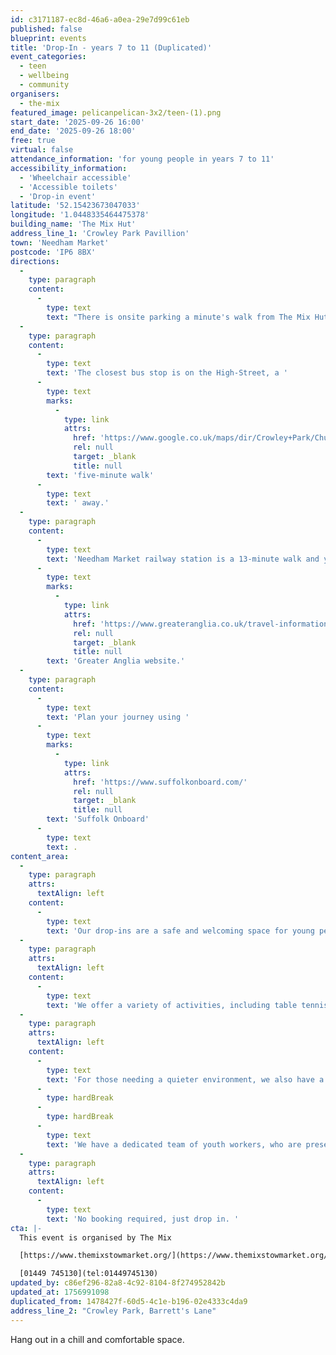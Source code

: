```yaml
---
id: c3171187-ec8d-46a6-a0ea-29e7d99c61eb
published: false
blueprint: events
title: 'Drop-In - years 7 to 11 (Duplicated)'
event_categories:
  - teen
  - wellbeing
  - community
organisers:
  - the-mix
featured_image: pelicanpelican-3x2/teen-(1).png
start_date: '2025-09-26 16:00'
end_date: '2025-09-26 18:00'
free: true
virtual: false
attendance_information: 'for young people in years 7 to 11'
accessibility_information:
  - 'Wheelchair accessible'
  - 'Accessible toilets'
  - 'Drop-in event'
latitude: '52.15423673047033'
longitude: '1.0448335464475378'
building_name: 'The Mix Hut'
address_line_1: 'Crowley Park Pavillion'
town: 'Needham Market'
postcode: 'IP6 8BX'
directions:
  -
    type: paragraph
    content:
      -
        type: text
        text: "There is onsite parking a minute's walk from The Mix Hut."
  -
    type: paragraph
    content:
      -
        type: text
        text: 'The closest bus stop is on the High-Street, a '
      -
        type: text
        marks:
          -
            type: link
            attrs:
              href: 'https://www.google.co.uk/maps/dir/Crowley+Park/Church,+Needham+Market,+Ipswich+IP6+8DG/@52.1551882,1.0494173,19z/data=!4m14!4m13!1m5!1m1!1s0x47d9a5fa6b46010d:0x65d5520834e787e7!2m2!1d1.0448255!2d52.1541923!1m5!1m1!1s0x47d9a491ef46c6c1:0x8123c8ead0c003de!2m2!1d1.050368!2d52.155449!3e2?entry=ttu&g_ep=EgoyMDI1MDgzMC4wIKXMDSoASAFQAw%3D%3D'
              rel: null
              target: _blank
              title: null
        text: 'five-minute walk'
      -
        type: text
        text: ' away.'
  -
    type: paragraph
    content:
      -
        type: text
        text: 'Needham Market railway station is a 13-minute walk and you can find up to date train times on the '
      -
        type: text
        marks:
          -
            type: link
            attrs:
              href: 'https://www.greateranglia.co.uk/travel-information/station-information/nmt'
              rel: null
              target: _blank
              title: null
        text: 'Greater Anglia website.'
  -
    type: paragraph
    content:
      -
        type: text
        text: 'Plan your journey using '
      -
        type: text
        marks:
          -
            type: link
            attrs:
              href: 'https://www.suffolkonboard.com/'
              rel: null
              target: _blank
              title: null
        text: 'Suffolk Onboard'
      -
        type: text
        text: .
content_area:
  -
    type: paragraph
    attrs:
      textAlign: left
    content:
      -
        type: text
        text: 'Our drop-ins are a safe and welcoming space for young people to hang out, meet new friends, chat to our youth workers, and most importantly, have fun.'
  -
    type: paragraph
    attrs:
      textAlign: left
    content:
      -
        type: text
        text: 'We offer a variety of activities, including table tennis, pool, video games, board games, arts and crafts, plus additional activities planned by our team (like football or Dodgeball).'
  -
    type: paragraph
    attrs:
      textAlign: left
    content:
      -
        type: text
        text: 'For those needing a quieter environment, we also have a designated ‘quiet space’ available to use.'
      -
        type: hardBreak
      -
        type: hardBreak
      -
        type: text
        text: 'We have a dedicated team of youth workers, who are present and available to have a chat, help and support, or to signpost young people to other support, both internally and externally. Our youth workers also hold qualifications in Mental Health First Aid, Safeguarding, First Aid, C-Card, and more.'
  -
    type: paragraph
    attrs:
      textAlign: left
    content:
      -
        type: text
        text: 'No booking required, just drop in. '
cta: |-
  This event is organised by The Mix

  [https://www.themixstowmarket.org/](https://www.themixstowmarket.org/) 

  [01449 745130](tel:01449745130)
updated_by: c86ef296-82a8-4c92-8104-8f274952842b
updated_at: 1756991098
duplicated_from: 1478427f-60d5-4c1e-b196-02e4333c4da9
address_line_2: "Crowley Park, Barrett's Lane"
---
```

Hang out in a chill and comfortable space.